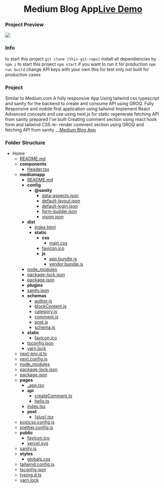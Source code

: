 <h1 align="center">Medium Blog App<a href="https://medium-app.vercel.app/">Live Demo</a></h1>


### Project Preview

![](https://i.ibb.co/0cFqQTQ/localhost-3000-1.jpg)

### Info

to start this project `git clone [this-git-repo]`
install all dependiencies by `npm i`
to start this project `npm start`
if you want to run it for production `npm run build`
change API keys with your own this for test only not built for production cases

### Project

Similar to Medium.com A fully responsive App Using tailwind css
typescript and sanity for the backend to create and consume API using
GROQ.
Fully Responsive and mobile first application using tailwind
Implement React Advanced concepts and use using next.js for static
regenerate
fetching API from sanity prepared I've built
Creating comment section using react hook form and tailwind CSS re-
render comment section using GROQ and fetching API from sanity
 __[Medium Blog App](https://medium-app.vercel.app/)

### Folder Structure

- Home
   - [README.md](README.md)
   - __components__
     - [Header.tsx](components/Header.tsx)
   - __mediumapp__
     - [README.md](mediumapp/README.md)
     - __config__
       - __@sanity__
         - [data\-aspects.json](mediumapp/config/@sanity/data-aspects.json)
         - [default\-layout.json](mediumapp/config/@sanity/default-layout.json)
         - [default\-login.json](mediumapp/config/@sanity/default-login.json)
         - [form\-builder.json](mediumapp/config/@sanity/form-builder.json)
         - [vision.json](mediumapp/config/@sanity/vision.json)
     - __dist__
       - [index.html](mediumapp/dist/index.html)
       - __static__
         - __css__
           - [main.css](mediumapp/dist/static/css/main.css)
         - [favicon.ico](mediumapp/dist/static/favicon.ico)
         - __js__
           - [app.bundle.js](mediumapp/dist/static/js/app.bundle.js)
           - [vendor.bundle.js](mediumapp/dist/static/js/vendor.bundle.js)
     - [node\_modules](mediumapp/node_modules)
     - [package\-lock.json](mediumapp/package-lock.json)
     - [package.json](mediumapp/package.json)
     - __plugins__
     - [sanity.json](mediumapp/sanity.json)
     - __schemas__
       - [author.js](mediumapp/schemas/author.js)
       - [blockContent.js](mediumapp/schemas/blockContent.js)
       - [category.js](mediumapp/schemas/category.js)
       - [comment.js](mediumapp/schemas/comment.js)
       - [post.js](mediumapp/schemas/post.js)
       - [schema.js](mediumapp/schemas/schema.js)
     - __static__
       - [favicon.ico](mediumapp/static/favicon.ico)
     - [tsconfig.json](mediumapp/tsconfig.json)
     - [yarn.lock](mediumapp/yarn.lock)
   - [next\-env.d.ts](next-env.d.ts)
   - [next.config.js](next.config.js)
   - [node\_modules](node_modules)
   - [package\-lock.json](package-lock.json)
   - [package.json](package.json)
   - __pages__
     - [\_app.tsx](pages/_app.tsx)
     - __api__
       - [createComment.ts](pages/api/createComment.ts)
       - [hello.ts](pages/api/hello.ts)
     - [index.tsx](pages/index.tsx)
     - __post__
       - [[slug].tsx](pages/post/%5Bslug%5D.tsx)
   - [postcss.config.js](postcss.config.js)
   - [prettier.config.js](prettier.config.js)
   - __public__
     - [favicon.ico](public/favicon.ico)
     - [vercel.svg](public/vercel.svg)
   - [sanity.js](sanity.js)
   - __styles__
     - [globals.css](styles/globals.css)
   - [tailwind.config.js](tailwind.config.js)
   - [tsconfig.json](tsconfig.json)
   - [typing.d.ts](typing.d.ts)
   - [yarn.lock](yarn.lock)
